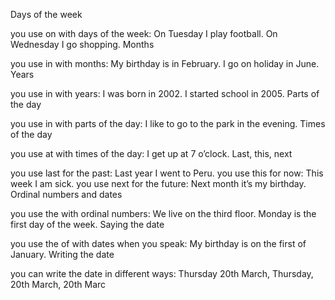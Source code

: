 Days of the week

you use on with days of the week: On Tuesday I play football. On Wednesday I go shopping.
Months

you use in with months: My birthday is in February. I go on holiday in June.
Years

you use in with years: I was born in 2002. I started school in 2005.
Parts of the day

you use in with parts of the day: I like to go to the park in the evening.
Times of the day

you use at with times of the day: I get up at 7 o’clock.
Last, this, next

you use last for the past: Last year I went to Peru.
you use this for now: This week I am sick.
you use next for the future: Next month it’s my birthday.
Ordinal numbers and dates

you use the with ordinal numbers: We live on the third floor. Monday is the first day of the week.
Saying the date

you use the of with dates when you speak: My birthday is on the first of January.
Writing the date

you can write the date in different ways: Thursday 20th March, Thursday, 20th March, 20th Marc
